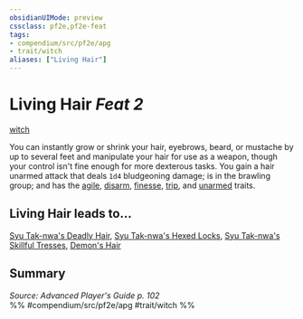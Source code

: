 ```yaml
---
obsidianUIMode: preview
cssclass: pf2e,pf2e-feat
tags:
- compendium/src/pf2e/apg
- trait/witch
aliases: ["Living Hair"]
---
```

# Living Hair  *Feat 2*  
[witch](rules/traits/witch-apg.md)  


You can instantly grow or shrink your hair, eyebrows, beard, or mustache by up to several feet and manipulate your hair for use as a weapon, though your control isn't fine enough for more dexterous tasks. You gain a hair unarmed attack that deals `1d4` bludgeoning damage; is in the brawling group; and has the [agile](rules/traits/agile.md), [disarm](rules/traits/disarm.md), [finesse](rules/traits/finesse.md), [trip](rules/traits/trip.md), and [unarmed](rules/traits/unarmed.md) traits.

## Living Hair leads to...

[Syu Tak-nwa's Deadly Hair](compendium/feats/syu-tak-nwas-deadly-hair-frp1.md), [Syu Tak-nwa's Hexed Locks](compendium/feats/syu-tak-nwas-hexed-locks-frp1.md), [Syu Tak-nwa's Skillful Tresses](compendium/feats/syu-tak-nwas-skillful-tresses-frp1.md), [Demon's Hair](compendium/feats/demons-hair-frp3.md)

## Summary

*Source: Advanced Player's Guide p. 102*  
%% #compendium/src/pf2e/apg #trait/witch %%